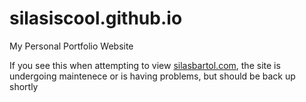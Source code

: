 # silasiscool.github.io
My Personal Portfolio Website

If you see this when attempting to view [silasbartol.com](https://www.silasbartol.com), the site is undergoing maintenece or is having problems, but should be back up shortly
